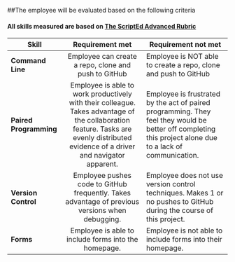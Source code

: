 ##The employee will be evaluated based on the following criteria
#### All skills measured are based on [The ScriptEd Advanced Rubric](https://docs.google.com/spreadsheets/d/1734O8FGmEj5K-OOxvWkcFEQ6AQNlyOoAL97RJfLpCnk/edit?usp=sharing)

| Skill | Requirement met | Requirement not met | 
|-------|:-------:|------ |
| **Command Line** | Employee can create a repo, clone and push to GitHub | Employee is NOT able to create a repo, clone and push to GitHub |
| **Paired Programming** | Employee is able to work productively with their colleague. Takes advantage of the collaboration feature. Tasks are evenly distributed evidence of a driver and navigator apparent.| Employee is frustrated by the act of paired programming. They feel they would be better off completing this project alone due to a lack of communication.
| **Version Control** | Employee pushes code to GitHub frequently. Takes advantage of previous versions when debugging. | Employee does not use version control techniques. Makes 1 or no pushes to GitHub during the course of this project. | 
| **Forms** | Employee is able to include forms into the homepage. | Employee is not able to include forms into their homepage.
